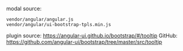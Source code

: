 modal source: 
 
	vendor/angular/angular.js
	vendor/angular/ui-bootstrap-tpls.min.js
	
plugin source:
	https://angular-ui.github.io/bootstrap/#/tooltip
	GitHub:  https://github.com/angular-ui/bootstrap/tree/master/src/tooltip



